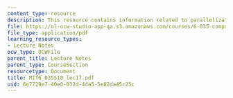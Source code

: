 ```yaml
---
content_type: resource
description: This resource contains information related to parallelization.
file: https://ol-ocw-studio-app-qa.s3.amazonaws.com/courses/6-035-computer-language-engineering-spring-2010/6e7729e740e0832d4da55e82da45c25c_MIT6_035S10_lec17.pdf
file_type: application/pdf
learning_resource_types:
- Lecture Notes
ocw_type: OCWFile
parent_title: Lecture Notes
parent_type: CourseSection
resourcetype: Document
title: MIT6_035S10_lec17.pdf
uid: 6e7729e7-40e0-832d-4da5-5e82da45c25c
---
```

